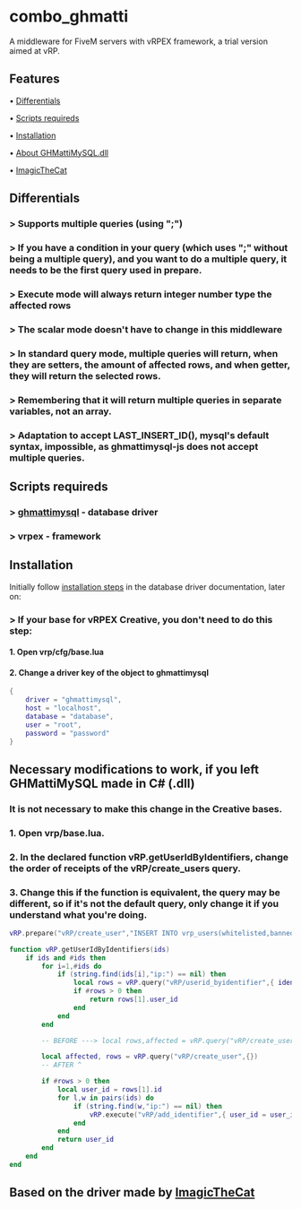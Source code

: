# combo_ghmatti
A middleware for FiveM servers with vRPEX framework, a trial version aimed at vRP.

## Features

• [Differentials](https://github.com/combo0001/combo_ghmatti#differentials)

• [Scripts requireds](https://github.com/combo0001/combo_ghmatti#scripts-requireds)

• [Installation](https://github.com/combo0001/combo_ghmatti#scripts-requireds)

• [About GHMattiMySQL.dll](https://github.com/combo0001/combo_ghmatti#necessary-modifications-to-work-if-you-left-ghmattimysql-made-in-c-dll)

• [ImagicTheCat](https://github.com/combo0001/combo_ghmatti#necessary-modifications-to-work-if-you-left-ghmattimysql-made-in-c-dll)


## Differentials
### > Supports multiple queries (using ";")
### > If you have a condition in your query (which uses ";" without being a multiple query), and you want to do a multiple query, it needs to be the first query used in prepare.
### > Execute mode will always return integer number type the affected rows
### > The scalar mode doesn't have to change in this middleware
### > In standard query mode, multiple queries will return, when they are setters, the amount of affected rows, and when getter, they will return the selected rows.
### > Remembering that it will return multiple queries in separate variables, not an array.
### > Adaptation to accept LAST_INSERT_ID(), mysql's default syntax, impossible, as ghmattimysql-js does not accept multiple queries.

## Scripts requireds
### > [ghmattimysql](https://cdn.discordapp.com/attachments/845530016199868436/909208842338979880/ghmattimysql.zip) - database driver
### > vrpex - framework

## Installation

Initially follow [installation steps](https://freesoft.dev/program/147247406) in the database driver documentation, later on:

### > If your base for vRPEX Creative, you don't need to do this step:
#### 1. Open **vrp/cfg/base.lua**
#### 2. Change a **driver** key of the object to **ghmattimysql**

```lua
{
	driver = "ghmattimysql",
	host = "localhost",
	database = "database",
	user = "root",
	password = "password"
}
```

## Necessary modifications to work, if you left GHMattiMySQL made in C# (.dll)
### It is not necessary to make this change in the Creative bases.
### 1. Open **vrp/base.lua**.
### 2. In the declared function vRP.getUserIdByIdentifiers, change the order of receipts of the vRP/create_users query.
### 3. Change this if the function is equivalent, the query may be different, so if it's not the default query, only change it if you understand what you're doing.

```lua
vRP.prepare("vRP/create_user","INSERT INTO vrp_users(whitelisted,banned) VALUES(false,false); SELECT LAST_INSERT_ID() AS id")

function vRP.getUserIdByIdentifiers(ids)
	if ids and #ids then
		for i=1,#ids do
			if (string.find(ids[i],"ip:") == nil) then
				local rows = vRP.query("vRP/userid_byidentifier",{ identifier = ids[i] })
				if #rows > 0 then
					return rows[1].user_id
				end
			end
		end

		-- BEFORE ---> local rows,affected = vRP.query("vRP/create_user",{})

		local affected, rows = vRP.query("vRP/create_user",{})
		-- AFTER ^

		if #rows > 0 then
			local user_id = rows[1].id
			for l,w in pairs(ids) do
				if (string.find(w,"ip:") == nil) then
					vRP.execute("vRP/add_identifier",{ user_id = user_id, identifier = w })
				end
			end
			return user_id
		end
	end
end
```

## Based on the driver made by [ImagicTheCat](https://github.com/ImagicTheCat)
